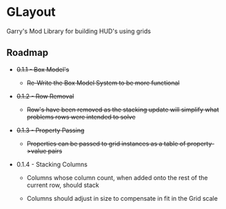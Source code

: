# GLayout

Garry's Mod Library for building HUD's using grids

## Roadmap

* ~~0.1.1 - Box Model's~~

    * ~~Re-Write the Box Model System to be more functional~~

* ~~0.1.2 - Row Removal~~
    
    * ~~Row's have been removed as the stacking update will simplify what problems rows were intended to solve~~


* ~~0.1.3 - Property Passing~~

    * ~~Properties can be passed to grid instances as a table of property->value pairs~~


* 0.1.4 - Stacking Columns
    
    * Columns whose column count, when added onto the rest of the current row, should stack

    * Columns should adjust in size to compensate in fit in the Grid scale